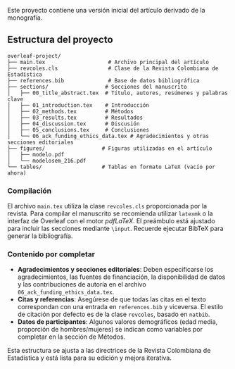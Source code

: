 Este proyecto contiene una versión inicial del artículo derivado de la monografía.

## Estructura del proyecto

```
overleaf-project/
├── main.tex                    # Archivo principal del artículo
├── revcoles.cls                # Clase de la Revista Colombiana de Estadística
├── references.bib              # Base de datos bibliográfica
├── sections/                  # Secciones del manuscrito
│   ├── 00_title_abstract.tex  # Título, autores, resúmenes y palabras clave
│   ├── 01_introduction.tex    # Introducción
│   ├── 02_methods.tex         # Métodos
│   ├── 03_results.tex         # Resultados
│   ├── 04_discussion.tex      # Discusión
│   ├── 05_conclusions.tex     # Conclusiones
│   └── 06_ack_funding_ethics_data.tex # Agradecimientos y otras secciones editoriales
├── figures/                  # Figuras utilizadas en el artículo
│   ├── modelo.pdf
│   └── modelosem_216.pdf
└── tables/                   # Tablas en formato LaTeX (vacío por ahora)
```

### Compilación

El archivo `main.tex` utiliza la clase `revcoles.cls` proporcionada por la revista.  Para compilar el manuscrito se recomienda utilizar `latexmk` o la interfaz de Overleaf con el motor *pdfLaTeX*.  El preámbulo está ajustado para incluir las secciones mediante `\input`.  Recuerde ejecutar BibTeX para generar la bibliografía.

### Contenido por completar

- **Agradecimientos y secciones editoriales**: Deben especificarse los agradecimientos, las fuentes de financiación, la disponibilidad de datos y las contribuciones de autoría en el archivo `06_ack_funding_ethics_data.tex`.
- **Citas y referencias**: Asegúrese de que todas las citas en el texto correspondan con una entrada en `references.bib` y viceversa.  El estilo de citación por defecto es de la clase `revcoles`, basado en `natbib`.
- **Datos de participantes**: Algunos valores demográficos (edad media, proporción de hombres/mujeres) se indican como variables por completar en la sección de Métodos.

Esta estructura se ajusta a las directrices de la Revista Colombiana de Estadística y está lista para su edición y mejora iterativa.